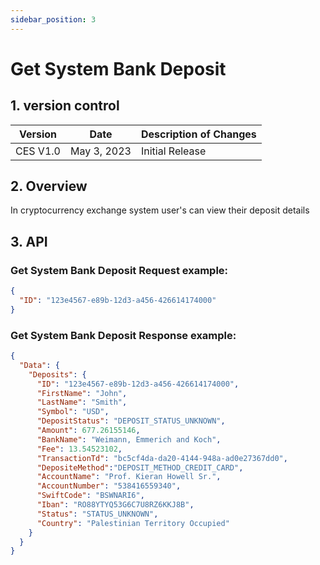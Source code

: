```yaml
---
sidebar_position: 3
---
```


# Get System Bank Deposit

## 1. version control

| Version  | Date        | Description of Changes |
| -------- | ----------- | ---------------------- |
| CES V1.0 | May 3, 2023 | Initial Release        |

## 2. Overview

In cryptocurrency exchange system user's can view their deposit details

## 3. API

### Get System Bank Deposit Request example:

```json
{
  "ID": "123e4567-e89b-12d3-a456-426614174000"
}
```

### Get System Bank Deposit Response example:

```json
{
  "Data": {
    "Deposits": {
      "ID": "123e4567-e89b-12d3-a456-426614174000",
      "FirstName": "John",
      "LastName": "Smith",
      "Symbol": "USD",
      "DepositStatus": "DEPOSIT_STATUS_UNKNOWN",
      "Amount": 677.26155146,
      "BankName": "Weimann, Emmerich and Koch",
      "Fee": 13.54523102,
      "TransactionTd": "bc5cf4da-da20-4144-948a-ad0e27367dd0",
      "DepositeMethod":"DEPOSIT_METHOD_CREDIT_CARD",
      "AccountName": "Prof. Kieran Howell Sr.",
      "AccountNumber": "538416559340",
      "SwiftCode": "BSWNARI6",
      "Iban": "RO88YTYQ53G6C7U8RZ6KKJ8B",
      "Status": "STATUS_UNKNOWN",
      "Country": "Palestinian Territory Occupied"
    }
  }
}
```
